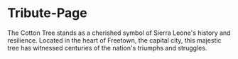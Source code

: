 # Tribute-Page
The Cotton Tree stands as a cherished symbol of Sierra Leone's history and resilience. Located in the heart of Freetown, the capital city, this majestic tree has witnessed centuries of the nation's triumphs and struggles.
